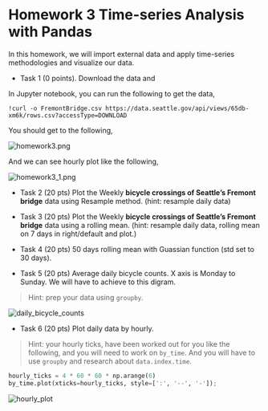# Homework 3 Time-series Analysis with Pandas

In this homework, we will import external data and apply time-series methodologies and visualize our data.

* Task 1 (0 points). Download the data and 

In Jupyter notebook, you can run the following to get the data,

`!curl -o FremontBridge.csv https://data.seattle.gov/api/views/65db-xm6k/rows.csv?accessType=DOWNLOAD`

You should get to the following,

![homework3.png](https://kevinli-webbertech.github.io/blog/images/big_data/homework/homework3.png)

And we can see hourly plot like the following,

![homework3_1.png](https://kevinli-webbertech.github.io/blog/images/big_data/homework/homework3_1.png)

* Task 2 (20 pts) Plot the Weekly **bicycle crossings of Seattle’s Fremont bridge** data using Resample method. (hint: resample daily data)

* Task 3 (20 pts) Plot the Weekly **bicycle crossings of Seattle’s Fremont bridge** data using a rolling mean. (hint: resample daily data, rolling mean on 7 days in right/default and plot.)

* Task 4 (20 pts) 50 days rolling mean with Guassian function (std set to 30 days).

* Task 5 (20 pts) Average daily bicycle counts. X axis is Monday to Sunday. We will have to achieve to this digram.

> Hint: prep your data using `groupby`.

![daily_bicycle_counts](https://kevinli-webbertech.github.io/blog/images/big_data/homework/daily_bicycle_counts.png)

* Task 6 (20 pts) Plot daily data by hourly.

>Hint: your hourly ticks, have been worked out for you like the following, and you will need to work on `by_time`. And you will have to use `groupby` and research about `data.index.time`.

```python
hourly_ticks = 4 * 60 * 60 * np.arange(6)
by_time.plot(xticks=hourly_ticks, style=[':', '--', '-']);
```

![hourly_plot](https://kevinli-webbertech.github.io/blog/images/big_data/homework/hourly_plot.png)
